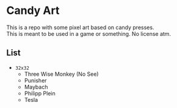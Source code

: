 # Candy Art

This is a repo with some pixel art based on candy presses.  
This is meant to be used in a game or something. No license atm.

## List

- `32x32`
    - Three Wise Monkey (No See)
    - Punisher
    - Maybach
    - Philipp Plein
    - Tesla
